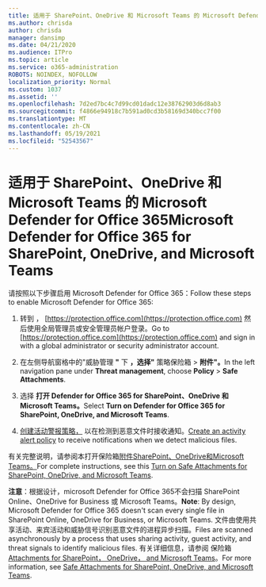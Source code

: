 ```yaml
---
title: 适用于 SharePoint、OneDrive 和 Microsoft Teams 的 Microsoft Defender for Office 365
ms.author: chrisda
author: chrisda
manager: dansimp
ms.date: 04/21/2020
ms.audience: ITPro
ms.topic: article
ms.service: o365-administration
ROBOTS: NOINDEX, NOFOLLOW
localization_priority: Normal
ms.custom: 1037
ms.assetid: ''
ms.openlocfilehash: 7d2ed7bc4c7d99cd01dadc12e38762903d6d8ab3
ms.sourcegitcommit: f4866e94918c7b591ad0cd3b58169d340bcc7f00
ms.translationtype: MT
ms.contentlocale: zh-CN
ms.lasthandoff: 05/19/2021
ms.locfileid: "52543567"
---
```

# <a name="microsoft-defender-for-office-365-for-sharepoint-onedrive-and-microsoft-teams"></a><span data-ttu-id="a67aa-102">适用于 SharePoint、OneDrive 和 Microsoft Teams 的 Microsoft Defender for Office 365</span><span class="sxs-lookup"><span data-stu-id="a67aa-102">Microsoft Defender for Office 365 for SharePoint, OneDrive, and Microsoft Teams</span></span>

<span data-ttu-id="a67aa-103">请按照以下步骤启用 Microsoft Defender for Office 365：</span><span class="sxs-lookup"><span data-stu-id="a67aa-103">Follow these steps to enable Microsoft Defender for Office 365:</span></span>

1. <span data-ttu-id="a67aa-104">转到 ， [https://protection.office.com](https://protection.office.com) 然后使用全局管理员或安全管理员帐户登录。</span><span class="sxs-lookup"><span data-stu-id="a67aa-104">Go to [https://protection.office.com](https://protection.office.com) and sign in with a global administrator or security administrator account.</span></span>

2. <span data-ttu-id="a67aa-105">在左侧导航窗格中的"威胁管理 **"** 下 **，选择"** 策略保险箱 \> **附件"。**</span><span class="sxs-lookup"><span data-stu-id="a67aa-105">In the left navigation pane under **Threat management**, choose **Policy** \> **Safe Attachments**.</span></span>

3. <span data-ttu-id="a67aa-106">选择 **打开 Defender for Office 365 for SharePoint、OneDrive 和 Microsoft Teams。**</span><span class="sxs-lookup"><span data-stu-id="a67aa-106">Select **Turn on Defender for Office 365 for SharePoint, OneDrive, and Microsoft Teams**.</span></span>

4. <span data-ttu-id="a67aa-107">[创建活动警报策略，](/microsoft-365/compliance/create-activity-alerts) 以在检测到恶意文件时接收通知。</span><span class="sxs-lookup"><span data-stu-id="a67aa-107">[Create an activity alert policy](/microsoft-365/compliance/create-activity-alerts) to receive notifications when we detect malicious files.</span></span>

<span data-ttu-id="a67aa-108">有关完整说明，请参阅本打开保险箱[附件SharePoint、OneDrive和Microsoft Teams。](/microsoft-365/security/office-365-security/turn-on-atp-for-spo-odb-and-teams)</span><span class="sxs-lookup"><span data-stu-id="a67aa-108">For complete instructions, see this [Turn on Safe Attachments for SharePoint, OneDrive, and Microsoft Teams](/microsoft-365/security/office-365-security/turn-on-atp-for-spo-odb-and-teams).</span></span>

<span data-ttu-id="a67aa-109">**注意**：根据设计，microsoft Defender for Office 365不会扫描 SharePoint Online、OneDrive for Business 或 Microsoft Teams。</span><span class="sxs-lookup"><span data-stu-id="a67aa-109">**Note**: By design, Microsoft Defender for Office 365 doesn't scan every single file in SharePoint Online, OneDrive for Business, or Microsoft Teams.</span></span> <span data-ttu-id="a67aa-110">文件由使用共享活动、来宾活动和威胁信号识别恶意文件的进程异步扫描。</span><span class="sxs-lookup"><span data-stu-id="a67aa-110">Files are scanned asynchronously by a process that uses sharing activity, guest activity, and threat signals to identify malicious files.</span></span> <span data-ttu-id="a67aa-111">有关详细信息，请参阅 保险箱[Attachments for SharePoint， OneDrive， and Microsoft Teams](/microsoft-365/security/office-365-security/atp-for-spo-odb-and-teams)。</span><span class="sxs-lookup"><span data-stu-id="a67aa-111">For more information, see [Safe Attachments for SharePoint, OneDrive, and Microsoft Teams](/microsoft-365/security/office-365-security/atp-for-spo-odb-and-teams).</span></span>
